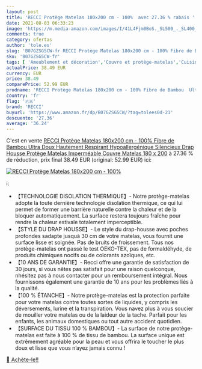 ```yaml
---
layout: post
title: 'RECCI Protège Matelas 180x200 cm - 100%  avec 27.36 % rabais '
date: 2021-08-03 06:33:23
image: 'https://m.media-amazon.com/images/I/41L4Fjm0BoS._SL500_._SL400_.jpg'
comments: true
category: ofertas
author: 'tole.es'
slug: 'B07GZSG5CW-fr RECCI Protège Matelas 180x200 cm - 100% Fibre de Bambou...'
sku: 'B07GZSG5CW-fr'
tags: [ 'Ameublement et décoration','Couvre et protège-matelas','Cuisine et Maison','Linge de lit et oreillers','Literie et linge de maison','recci', ]
actualPrice: 38.49 EUR
currency: EUR
price: 38.49
comparePrice: 52.99 EUR
prodname: 'RECCI Protège Matelas 180x200 cm - 100% Fibre de Bambou  Ultra Doux  Hautement Respirant  Hypoallergénique  Silencieux  Drap Housse  Protège Matelas Imperméable  Couvre Matelas 180 x 200'
country: 'fr'
flag: '🇫🇷'
brand: 'RECCI'
buyurl: 'https://www.amazon.fr/dp/B07GZSG5CW/?tag=tolees0d-21'
descuento: '27.36'
average: '36.24'
---
```


C'est en vente [RECCI Protège Matelas 180x200 cm - 100% Fibre de Bambou  Ultra Doux  Hautement Respirant  Hypoallergénique  Silencieux  Drap Housse  Protège Matelas Imperméable  Couvre Matelas 180 x 200](https://www.amazon.fr/dp/B07GZSG5CW/?tag=tolees0d-21)  à  27.36 % de réduction, prix final  38.49 EUR (original: 52.99 EUR) ici:

[![RECCI Protège Matelas 180x200 cm - 100% ](https://m.media-amazon.com/images/I/41L4Fjm0BoS._SL500_._SL400_.jpg)](https://www.amazon.fr/dp/B07GZSG5CW/?tag=tolees0d-21)

ℹ️:

- 【TECHNOLOGIE DISOLATION THERMIQUE】- Notre protège-matelas adopte la toute dernière technologie disolation thermique, ce qui lui permet de former une barrière naturelle contre la chaleur et de la bloquer automatiquement. La surface restera toujours fraîche pour rendre la chaleur estivale totalement imperceptible.
- 【STYLE DU DRAP HOUSSE】- Le style du drap-housse avec poches profondes sadapte jusquà 30 cm de votre matelas, vous fournit une surface lisse et soignée. Pas de bruits de froissement. Tous nos protège-matelas ont passé le test OEKO-TEX, pas de formaldéhyde, de produits chimiques nocifs ou de colorants azoïques, etc.
- 【10 ANS DE GARANTIE】- Recci offre une garantie de satisfaction de 30 jours, si vous nêtes pas satisfait pour une raison quelconque, nhésitez pas à nous contacter pour un remboursement intégral. Nous fournissons également une garantie de 10 ans pour les problèmes liés à la qualité.
- 【100 % ÉTANCHE】- Notre protège-matelas est la protection parfaite pour votre matelas contre toutes sortes de liquides, y compris les déversements, lurine et la transpiration. Vous navez plus à vous soucier de mouiller votre matelas ou de la laideur de la tache. Parfait pour les enfants, les animaux domestiques ou tout autre accident quotidien.
- 【SURFACE DU TISSU 100 % BAMBOU】- La surface de notre protège-matelas est faite à 100 % de tissu de bambou. La surface unique est extrêmement agréable pour la peau et vous offrira le toucher le plus doux et lisse que vous n’ayez jamais connu !

[🛒 Achète-le!!](https://www.amazon.fr/dp/B07GZSG5CW/?tag=tolees0d-21)
